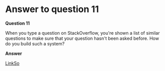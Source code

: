 # Answer to question 11

**Question 11**

When you type a question on StackOverflow, you're shown a list of similar questions to make sure that your question hasn't been asked before. How do you build such a system?

**Answer**

[LinkSo](https://www.microsoft.com/en-us/research/uploads/prod/2019/03/nl4se18LinkSO.pdf)

